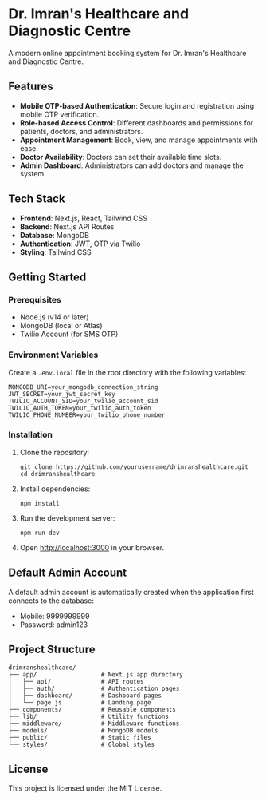 # Dr. Imran's Healthcare and Diagnostic Centre

A modern online appointment booking system for Dr. Imran's Healthcare and Diagnostic Centre.

## Features

- **Mobile OTP-based Authentication**: Secure login and registration using mobile OTP verification.
- **Role-based Access Control**: Different dashboards and permissions for patients, doctors, and administrators.
- **Appointment Management**: Book, view, and manage appointments with ease.
- **Doctor Availability**: Doctors can set their available time slots.
- **Admin Dashboard**: Administrators can add doctors and manage the system.

## Tech Stack

- **Frontend**: Next.js, React, Tailwind CSS
- **Backend**: Next.js API Routes
- **Database**: MongoDB
- **Authentication**: JWT, OTP via Twilio
- **Styling**: Tailwind CSS

## Getting Started

### Prerequisites

- Node.js (v14 or later)
- MongoDB (local or Atlas)
- Twilio Account (for SMS OTP)

### Environment Variables

Create a `.env.local` file in the root directory with the following variables:

```
MONGODB_URI=your_mongodb_connection_string
JWT_SECRET=your_jwt_secret_key
TWILIO_ACCOUNT_SID=your_twilio_account_sid
TWILIO_AUTH_TOKEN=your_twilio_auth_token
TWILIO_PHONE_NUMBER=your_twilio_phone_number
```

### Installation

1. Clone the repository:

   ```
   git clone https://github.com/yourusername/drimranshealthcare.git
   cd drimranshealthcare
   ```

2. Install dependencies:

   ```
   npm install
   ```

3. Run the development server:

   ```
   npm run dev
   ```

4. Open [http://localhost:3000](http://localhost:3000) in your browser.

## Default Admin Account

A default admin account is automatically created when the application first connects to the database:

- Mobile: 9999999999
- Password: admin123

## Project Structure

```
drimranshealthcare/
├── app/                  # Next.js app directory
│   ├── api/              # API routes
│   ├── auth/             # Authentication pages
│   ├── dashboard/        # Dashboard pages
│   └── page.js           # Landing page
├── components/           # Reusable components
├── lib/                  # Utility functions
├── middleware/           # Middleware functions
├── models/               # MongoDB models
├── public/               # Static files
└── styles/               # Global styles
```

## License

This project is licensed under the MIT License.
